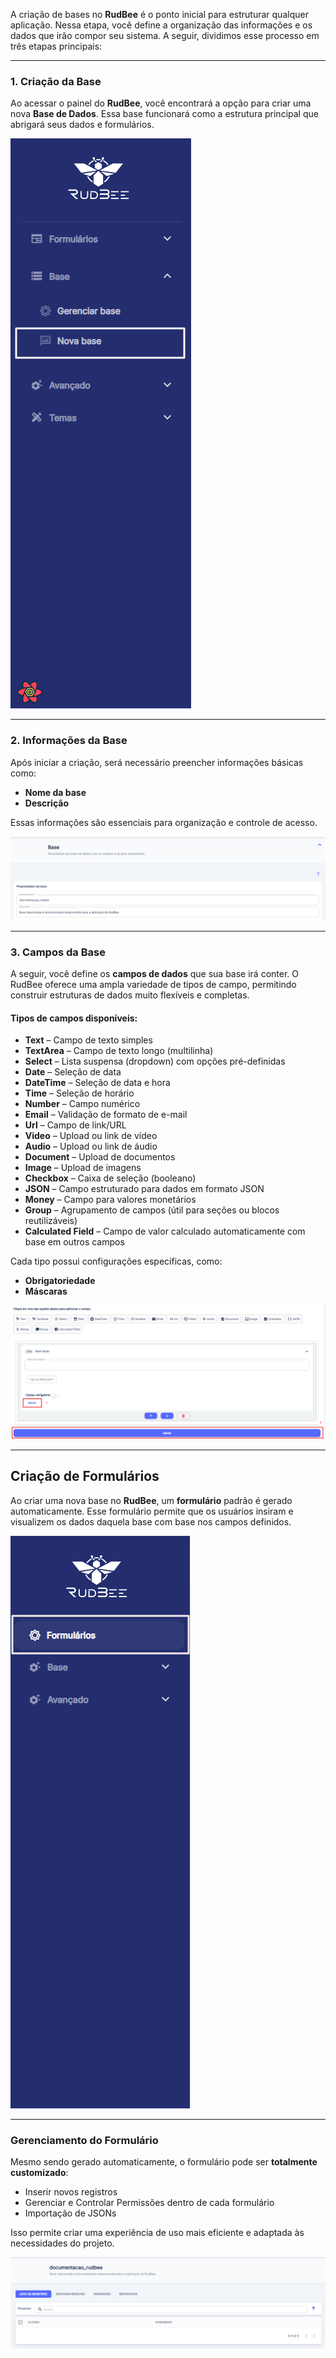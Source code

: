 A criação de bases no **RudBee** é o ponto inicial para estruturar qualquer aplicação. Nessa etapa, você define a organização das informações e os dados que irão compor seu sistema. A seguir, dividimos esse processo em três etapas principais:

---

### 1. Criação da Base

Ao acessar o painel do **RudBee**, você encontrará a opção para criar uma nova **Base de Dados**. Essa base funcionará como a estrutura principal que abrigará seus dados e formulários.

![Criação da base](assets\images\base.png)

---

### 2. Informações da Base

Após iniciar a criação, será necessário preencher informações básicas como:

- **Nome da base**
- **Descrição**

Essas informações são essenciais para organização e controle de acesso.

![Informações da base](assets\images\info-base.png)

---

### 3. Campos da Base

A seguir, você define os **campos de dados** que sua base irá conter. O RudBee oferece uma ampla variedade de tipos de campo, permitindo construir estruturas de dados muito flexíveis e completas.

#### Tipos de campos disponíveis:

- **Text** – Campo de texto simples
- **TextArea** – Campo de texto longo (multilinha)
- **Select** – Lista suspensa (dropdown) com opções pré-definidas
- **Date** – Seleção de data
- **DateTime** – Seleção de data e hora
- **Time** – Seleção de horário
- **Number** – Campo numérico
- **Email** – Validação de formato de e-mail
- **Url** – Campo de link/URL
- **Video** – Upload ou link de vídeo
- **Audio** – Upload ou link de áudio
- **Document** – Upload de documentos
- **Image** – Upload de imagens
- **Checkbox** – Caixa de seleção (booleano)
- **JSON** – Campo estruturado para dados em formato JSON
- **Money** – Campo para valores monetários
- **Group** – Agrupamento de campos (útil para seções ou blocos reutilizáveis)
- **Calculated Field** – Campo de valor calculado automaticamente com base em outros campos

Cada tipo possui configurações específicas, como:
- **Obrigatoriedade**
- **Máscaras**

![Campos da base](assets\images\fields.png)

---

## Criação de Formulários

Ao criar uma nova base no **RudBee**, um **formulário** padrão é gerado automaticamente. Esse formulário permite que os usuários insiram e visualizem os dados daquela base com base nos campos definidos.

![Formulário gerado automaticamente](assets\images\form.png)

---

### Gerenciamento do Formulário

Mesmo sendo gerado automaticamente, o formulário pode ser **totalmente customizado**:

- Inserir novos registros
- Gerenciar e Controlar Permissões dentro de cada formulário
- Importação de JSONs

Isso permite criar uma experiência de uso mais eficiente e adaptada às necessidades do projeto.

![Gerenciamento de Formulários](assets\images\options-forms.png)
